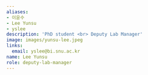 ```yaml
---
aliases:
- 이윤수
- Lee Yunsu
- yslee
description: 'PhD student <br> Deputy Lab Manager'
image: images/yunsu-lee.jpeg
links:
  email: yslee@bi.snu.ac.kr
name: Lee Yunsu
role: deputy-lab-manager
---
```

